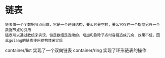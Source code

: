 # 链表
    链表由一个个数据节点组成，它是一个递归结构，要么它是空的，要么它存在一个指向另外一个数据节点的引用
    链表可以通过数组来实现，但是数组是连续的，增加和删除节点时容易造成冗余，效果不佳，因此golang的链表使用结构体来实现
    

container/list 实现了一个双向链表
container/ring 实现了环形链表的操作